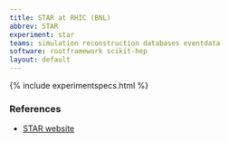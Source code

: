 ```yaml
---
title: STAR at RHIC (BNL)
abbrev: STAR
experiment: star
teams: simulation reconstruction databases eventdata
software: rootframework scikit-hep
layout: default
---
```


{% include experimentspecs.html %}

### References

- [STAR website](https://www.star.bnl.gov)

